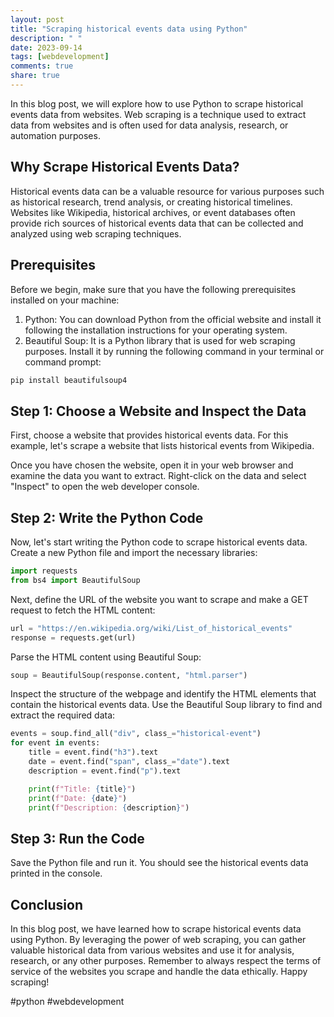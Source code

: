 ```yaml
---
layout: post
title: "Scraping historical events data using Python"
description: " "
date: 2023-09-14
tags: [webdevelopment]
comments: true
share: true
---
```


In this blog post, we will explore how to use Python to scrape historical events data from websites. Web scraping is a technique used to extract data from websites and is often used for data analysis, research, or automation purposes. 

## Why Scrape Historical Events Data?

Historical events data can be a valuable resource for various purposes such as historical research, trend analysis, or creating historical timelines. Websites like Wikipedia, historical archives, or event databases often provide rich sources of historical events data that can be collected and analyzed using web scraping techniques.

## Prerequisites

Before we begin, make sure that you have the following prerequisites installed on your machine:

1. Python: You can download Python from the official website and install it following the installation instructions for your operating system.
2. Beautiful Soup: It is a Python library that is used for web scraping purposes. Install it by running the following command in your terminal or command prompt:

```python
pip install beautifulsoup4
```

## Step 1: Choose a Website and Inspect the Data

First, choose a website that provides historical events data. For this example, let's scrape a website that lists historical events from Wikipedia. 

Once you have chosen the website, open it in your web browser and examine the data you want to extract. Right-click on the data and select "Inspect" to open the web developer console.

## Step 2: Write the Python Code

Now, let's start writing the Python code to scrape historical events data. Create a new Python file and import the necessary libraries:

```python
import requests
from bs4 import BeautifulSoup
```

Next, define the URL of the website you want to scrape and make a GET request to fetch the HTML content:

```python
url = "https://en.wikipedia.org/wiki/List_of_historical_events"
response = requests.get(url)
```

Parse the HTML content using Beautiful Soup:

```python
soup = BeautifulSoup(response.content, "html.parser")
```

Inspect the structure of the webpage and identify the HTML elements that contain the historical events data. Use the Beautiful Soup library to find and extract the required data:

```python
events = soup.find_all("div", class_="historical-event")
for event in events:
    title = event.find("h3").text
    date = event.find("span", class_="date").text
    description = event.find("p").text

    print(f"Title: {title}")
    print(f"Date: {date}")
    print(f"Description: {description}")
```

## Step 3: Run the Code

Save the Python file and run it. You should see the historical events data printed in the console.

## Conclusion

In this blog post, we have learned how to scrape historical events data using Python. By leveraging the power of web scraping, you can gather valuable historical data from various websites and use it for analysis, research, or any other purposes. Remember to always respect the terms of service of the websites you scrape and handle the data ethically. Happy scraping!

#python #webdevelopment